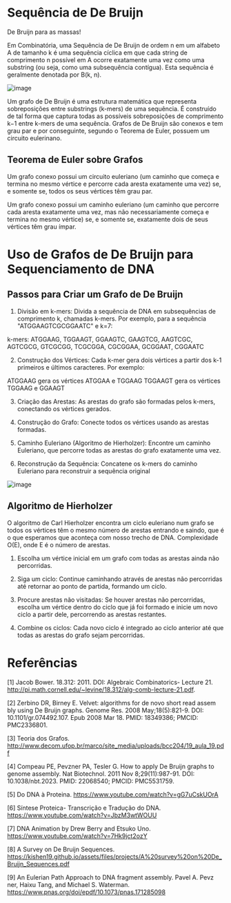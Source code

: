 # Sequência de De Bruijn
De Bruijn para as massas!

Em Combinatória, uma Sequência de De Bruijn de ordem n em um alfabeto A de tamanho k é uma sequência cíclica em que cada string 
de comprimento n possível em A ocorre exatamente uma vez como uma substring (ou seja, como uma subsequência contígua). 
Esta sequência é geralmente denotada por B(k, n).

![image](https://github.com/user-attachments/assets/50b7aec9-9c75-4c57-978b-e4ec428e9c81)

Um grafo de De Bruijn é uma estrutura matemática que representa sobreposições entre substrings (k-mers) de uma sequência. É construído 
de tal forma que captura todas as possíveis sobreposições de comprimento k−1 entre k-mers de uma sequência. Grafos de De Bruijn são conexos e tem grau par e por conseguinte, segundo o Teorema de Euler, possuem um circuito eulerinano.

## Teorema de Euler sobre Grafos

Um grafo conexo possui um circuito euleriano (um caminho que começa e termina no mesmo vértice e percorre cada aresta exatamente uma vez) se, e somente se, todos os seus vértices têm grau par.

Um grafo conexo possui um caminho euleriano (um caminho que percorre cada aresta exatamente uma vez, mas não necessariamente começa e termina no mesmo vértice) se, e somente se, exatamente dois de seus vértices têm grau ímpar.

# Uso de Grafos de De Bruijn para Sequenciamento de DNA

## Passos para Criar um Grafo de De Bruijn

1. Divisão em k-mers: 
Divida a sequência de DNA em subsequências de comprimento k, chamadas k-mers. Por exemplo, para a sequência "ATGGAAGTCGCGGAATC" e k=7:

k-mers:	ATGGAAG, TGGAAGT, GGAAGTC, GAAGTCG, AAGTCGC, AGTCGCG,
			GTCGCGG, TCGCGGA, CGCGGAA, GCGGAAT, CGGAATC  

2. Construção dos Vértices: 
Cada k-mer gera dois vértices a partir dos k-1 primeiros e últimos caracteres. Por exemplo:

ATGGAAG gera os vértices ATGGAA e TGGAAG
TGGAAGT gera os vértices TGGAAG e GGAAGT

3. Criação das Arestas: 
As arestas do grafo são formadas pelos k-mers, conectando os vértices gerados.

4. Construção do Grafo: 
Conecte todos os vértices usando as arestas formadas.

5. Caminho Euleriano (Algoritmo de Hierholzer): 
Encontre um caminho Euleriano, que percorre todas as arestas do grafo exatamente uma vez.

6. Reconstrução da Sequência: 
Concatene os k-mers do caminho Euleriano para reconstruir a sequência original

![image](https://github.com/user-attachments/assets/a713304e-e2c1-45a7-8fff-80b182402f20)

## Algoritmo de Hierholzer

O algoritmo de Carl Hierholzer encontra um ciclo euleriano num grafo se todos os vértices têm o mesmo número de arestas 
entrando e saindo, que é o que esperamos que aconteça com nosso trecho de DNA. 
Complexidade O(E), onde E é o número de arestas.

1. Escolha um vértice inicial em um grafo com todas as arestas ainda não percorridas.

2. Siga um ciclo: Continue caminhando através de arestas não percorridas até retornar ao ponto de partida, formando um ciclo.

3. Procure arestas não visitadas: Se houver arestas não percorridas, escolha um vértice dentro do ciclo que já foi formado e inicie um novo ciclo a partir dele, percorrendo as arestas restantes.

4. Combine os ciclos: Cada novo ciclo é integrado ao ciclo anterior até que todas as arestas do grafo sejam percorridas.


# Referências

[1] Jacob Bower. 18.312: 2011. DOI: Algebraic Combinatorics- Lecture 21. http://pi.math.cornell.edu/~levine/18.312/alg-comb-lecture-21.pdf. 

[2] Zerbino DR, Birney E. Velvet: algorithms for de novo short read assem bly using De Bruijn graphs. Genome Res. 2008 May;18(5):821-9. DOI: 10.1101/gr.074492.107. Epub 2008 Mar 18. PMID: 18349386; PMCID: PMC2336801. 

[3] Teoria dos Grafos. http://www.decom.ufop.br/marco/site_media/uploads/bcc204/19_aula_19.pdf 

[4] Compeau PE, Pevzner PA, Tesler G. How to apply De Bruijn graphs to genome assembly. Nat Biotechnol. 2011 Nov 8;29(11):987-91. DOI: 10.1038/nbt.2023. PMID: 22068540; PMCID: PMC5531759. 

[5] Do DNA à Proteina. https://www.youtube.com/watch?v=gG7uCskUOrA 

[6] Síntese Proteica- Transcrição e Tradução do DNA. https://www.youtube.com/watch?v=JbzM3wtWOUU 

[7] DNA Animation by Drew Berry and Etsuko Uno. https://www.youtube.com/watch?v=7Hk9jct2ozY 

[8] A Survey on De Bruijn Sequences. https://kishen19.github.io/assets/files/projects/A%20survey%20on%20De_Bruijn_Sequences.pdf 

[9] An Eulerian Path Approach to DNA fragment assembly. Pavel A. Pevz ner, Haixu Tang, and Michael S. Waterman. https://www.pnas.org/doi/epdf/10.1073/pnas.171285098






